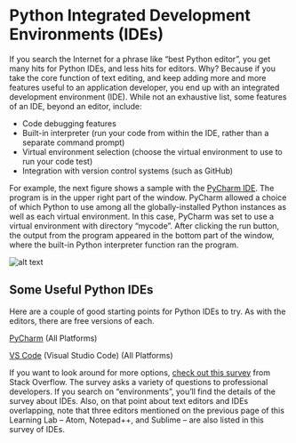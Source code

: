 # Python Integrated Development Environments (IDEs)

If you search the Internet for a phrase like “best Python editor”, you get many hits for Python IDEs, and less hits for editors. Why? Because if you take the core function of text editing, and keep adding more and more features useful to an application developer, you end up with an integrated development environment (IDE). While not an exhaustive list, some features of an IDE, beyond an editor, include:

-   Code debugging features
-   Built-in interpreter (run your code from within the IDE, rather than a separate command prompt)
-   Virtual environment selection (choose the virtual environment to use to run your code test)
-   Integration with version control systems (such as GitHub)

For example, the next figure shows a sample with the [PyCharm IDE](https://www.jetbrains.com/pycharm/). The program is in the upper right part of the window. PyCharm allowed a choice of which Python to use among all the globally-installed Python instances as well as each virtual environment. In this case, PyCharm was set to use a virtual environment with directory “mycode”. After clicking the run button, the output from the program appeared in the bottom part of the window, where the built-in Python interpreter function ran the program.

![alt text](/posts/files/02-postman-03-home-lab-postman-etc/assets/images/desktop-3-25.png)

## Some Useful Python IDEs

Here are a couple of good starting points for Python IDEs to try. As with the editors, there are free versions of each.

[PyCharm](https://www.jetbrains.com/pycharm/) (All Platforms)

[VS Code](https://code.visualstudio.com/) (Visual Studio Code) (All Platforms)

If you want to look around for more options, [check out this survey](https://insights.stackoverflow.com/survey/2017#technology) from Stack Overflow. The survey asks a variety of questions to professional developers. If you search on “environments”, you’ll find the details of the survey about IDEs. Also, on that point about text editors and IDEs overlapping, note that three editors mentioned on the previous page of this Learning Lab – Atom, Notepad++, and Sublime – are also listed in this survey of IDEs.
